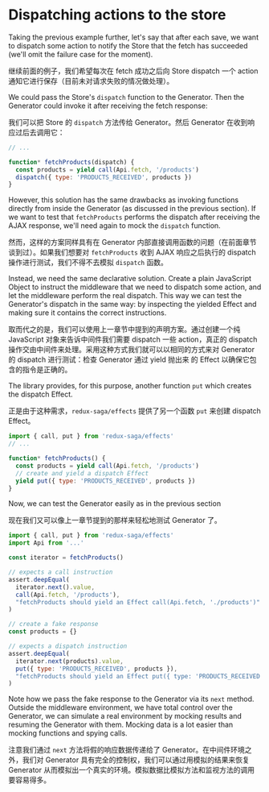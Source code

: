 # Dispatching actions to the store

Taking the previous example further, let's say that after each save, we want to dispatch some action
to notify the Store that the fetch has succeeded (we'll omit the failure case for the moment).

继续前面的例子，我们希望每次在 fetch 成功之后向 Store dispatch 一个 action 通知它进行保存（目前未对请求失败的情况做处理）。

We could pass the Store's `dispatch` function to the Generator. Then the
Generator could invoke it after receiving the fetch response:

我们可以把 Store 的 `dispatch` 方法传给 Generator。然后 Generator 在收到响应过后去调用它：

```javascript
// ...

function* fetchProducts(dispatch) {
  const products = yield call(Api.fetch, '/products')
  dispatch({ type: 'PRODUCTS_RECEIVED', products })
}
```

However, this solution has the same drawbacks as invoking functions directly from inside the Generator (as discussed in the previous section). If we want to test that `fetchProducts` performs
the dispatch after receiving the AJAX response, we'll need again to mock the `dispatch`
function.

然而，这样的方案同样具有在 Generator 内部直接调用函数的问题（在前面章节谈到过）。如果我们想要对 `fetchProducts` 收到 AJAX 响应之后执行的 dispatch 操作进行测试，我们不得不去模拟 `dispatch` 函数。 

Instead, we need the same declarative solution. Create a plain JavaScript Object to instruct the
middleware that we need to dispatch some action, and let the middleware perform the real
dispatch. This way we can test the Generator's dispatch in the same way: by inspecting
the yielded Effect and making sure it contains the correct instructions.

取而代之的是，我们可以使用上一章节中提到的声明方案。通过创建一个纯 JavaScript 对象来告诉中间件我们需要 dispatch 一些 action，真正的 dispatch 操作交由中间件来处理。采用这种方式我们就可以以相同的方式来对 Generator 的 dispatch 进行测试：检查 Generator 通过 yield 抛出来 的 Effect 以确保它包含的指令是正确的。

The library provides, for this purpose, another function `put` which creates the dispatch
Effect.

正是由于这种需求，`redux-saga/effects` 提供了另一个函数 `put` 来创建 dispatch Effect。 

```javascript
import { call, put } from 'redux-saga/effects'
// ...

function* fetchProducts() {
  const products = yield call(Api.fetch, '/products')
  // create and yield a dispatch Effect
  yield put({ type: 'PRODUCTS_RECEIVED', products })
}
```

Now, we can test the Generator easily as in the previous section

现在我们又可以像上一章节提到的那样来轻松地测试 Generator 了。

```javascript
import { call, put } from 'redux-saga/effects'
import Api from '...'

const iterator = fetchProducts()

// expects a call instruction
assert.deepEqual(
  iterator.next().value,
  call(Api.fetch, '/products'),
  "fetchProducts should yield an Effect call(Api.fetch, './products')"
)

// create a fake response
const products = {}

// expects a dispatch instruction
assert.deepEqual(
  iterator.next(products).value,
  put({ type: 'PRODUCTS_RECEIVED', products }),
  "fetchProducts should yield an Effect put({ type: 'PRODUCTS_RECEIVED', products })"
)
```

Note how we pass the fake response to the Generator via its `next` method. Outside the
middleware environment, we have total control over the Generator, we can simulate a
real environment by mocking results and resuming the Generator with them. Mocking
data is a lot easier than mocking functions and spying calls.

注意我们通过 `next` 方法将假的响应数据传递给了 Generator。在中间件环境之外，我们对 Generator 具有完全的控制权，我们可以通过用模拟的结果来恢复 Generator 从而模拟出一个真实的环境。模拟数据比模拟方法和监视方法的调用要容易得多。